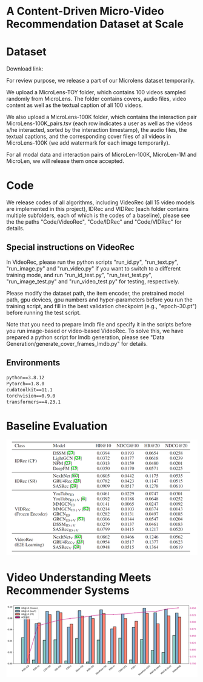 # A Content-Driven Micro-Video Recommendation Dataset at Scale

# Dataset

Download link: 

For review purpose, we release a part of our Microlens dataset temporarily. 

We upload a MicroLens-TOY folder, which contains 100 videos sampled randomly from MicroLens. The folder contains covers, audio files, video content as well as the textual caption of all 100 videos.

We also upload a MicroLens-100K folder, which contains the interaction pair MicroLens-100K_pairs.tsv (each row indicates a user as well as the videos s/he interacted, sorted by the interaction timestamp), the audio files, the textual captions, and the corresponding cover files of all videos in MicroLens-100K (we add watermark for each image temporarily).

For all modal data and interaction pairs of MicroLen-100K, MicroLen-1M and MicroLen, we will release them once accepted.

# Code

We release codes of all algorithms, including VideoRec (all 15 video models are implemented in this project), IDRec and VIDRec (each folder contains multiple subfolders, each of which is the codes of a baseline), please see the the paths "Code/VideoRec", "Code/IDRec" and "Code/VIDRec" for details.

## Special instructions on VideoRec
In VideoRec, please run the python scripts "run_id.py", "run_text.py", "run_image.py" and "run_video.py" if you want to switch to a different training mode, and run "run_id_test.py", "run_text_test.py", "run_image_test.py" and "run_video_test.py" for testing, respectively.

Please modify the dataset path, the item encoder, the pretrained model path, gpu devices, gpu numbers and hyper-parameters before you run the training script, and fill in the best validation checkpoint (e.g., "epoch-30.pt") before running the test script.

Note that you need to prepare lmdb file and specify it in the scripts before you run image-based or video-based VideoRec. To solve this, we have prepared a python script for lmdb generation, please see "Data Generation/generate_cover_frames_lmdb.py" for details.

## Environments
```
python==3.8.12
Pytorch==1.8.0
cudatoolkit==11.1
torchvision==0.9.0
transformers==4.23.1
```

# Baseline Evaluation

<div align=center><img src="https://github.com/microlens2023/microlens-dataset/blob/main/Results/baseline_evaluation.png"/></div>

# Video Understanding Meets Recommender Systems

<div align=center><img src="https://github.com/microlens2023/microlens-dataset/blob/main/Results/video_meets_rs.png"/></div>
